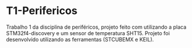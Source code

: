 # T1-Perifericos
Trabalho 1 da disciplina de periféricos, 
projeto feito com utilizando a placa STM32f4-discovery e um sensor de temperatura SHT15.
Projeto foi desenvolvido utilizando as ferramentas (STCUBEMX e KEIL).

